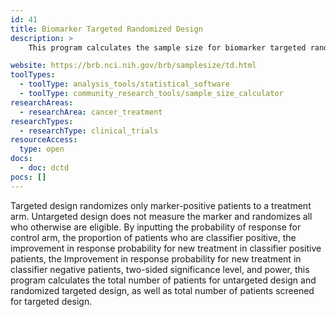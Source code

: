 ```yaml
---
id: 41
title: Biomarker Targeted Randomized Design
description: >
    This program calculates the sample size for biomarker targeted randomized design with binary outcome endpoint.

website: https://brb.nci.nih.gov/brb/samplesize/td.html
toolTypes:
  - toolType: analysis_tools/statistical_software
  - toolType: community_research_tools/sample_size_calculator
researchAreas:
  - researchArea: cancer_treatment
researchTypes:
  - researchType: clinical_trials
resourceAccess:
  type: open
docs:
  - doc: dctd
pocs: []
---
```

Targeted design randomizes only marker-positive patients to a treatment arm. Untargeted design does not measure the marker and randomizes all who otherwise are eligible. By inputting the probability of response for control arm, the proportion of patients who are classifier positive, the improvement in response probability for new treatment in classifier positive patients, the Improvement in response probability for new treatment in classifier negative patients, two-sided significance level, and power, this program calculates the total number of patients for untargeted design and randomized targeted design, as well as total number of patients screened for targeted design.
